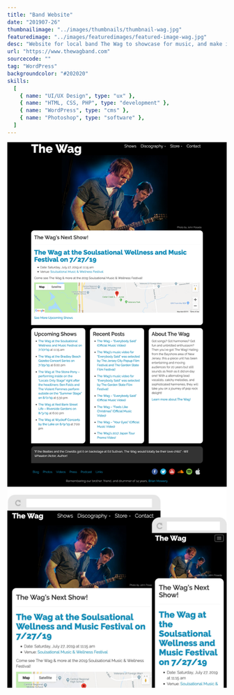 ```yaml
---
title: "Band Website"
date: "201907-26"
thumbnailimage: "../images/thumbnails/thumbnail-wag.jpg"
featuredimage: "../images/featuredimages/featured-image-wag.jpg"
desc: "Website for local band The Wag to showcase for music, and make it easy to for people find where they are playing next. The site has a good deal of content, so I decided the best course of action would be to split the navigation into two parts. Those parts of the site I considered most essential (upcoming show information, music, store and contact info) went to the top navigation, and the less frequently updated content went to the site footer. The home page has the band’s next show as the most prominent element. For the site’s look, I wanted to feature photos of the band as much as possible. I used large-sized images of the band as header images on the site, so viewers always get a sense of the energy and fun of the band. I used Photoshop to create the site design. Once the band had approved my mockups, I used the Bootstrap framework to speed up front end development, and take care of the heavy lifting of responsive design. I then programmed the front end design into a custom WordPress theme."
url: "https://www.thewagband.com"
sourcecode: ""
tag: "WordPress"
backgroundcolor: "#202020"
skills:
  [
    { name: "UI/UX Design", type: "ux" },
    { name: "HTML, CSS, PHP", type: "development" },
    { name: "WordPress", type: "cms" },
    { name: "Photoshop", type: "software" },
  ]
---
```


![alt text](../images/screenshots/wag-home.png "The Wag")
![alt text](../images/responsiveimages/responsive-images-wag.jpg "The Wag")
